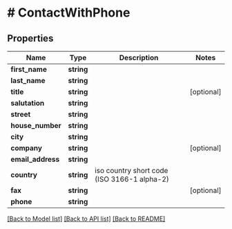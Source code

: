 # # ContactWithPhone

## Properties

Name | Type | Description | Notes
------------ | ------------- | ------------- | -------------
**first_name** | **string** |  |
**last_name** | **string** |  |
**title** | **string** |  | [optional]
**salutation** | **string** |  |
**street** | **string** |  |
**house_number** | **string** |  |
**city** | **string** |  |
**company** | **string** |  | [optional]
**email_address** | **string** |  |
**country** | **string** | iso country short code (ISO 3166-1 alpha-2) |
**fax** | **string** |  | [optional]
**phone** | **string** |  |

[[Back to Model list]](../../README.md#models) [[Back to API list]](../../README.md#endpoints) [[Back to README]](../../README.md)

